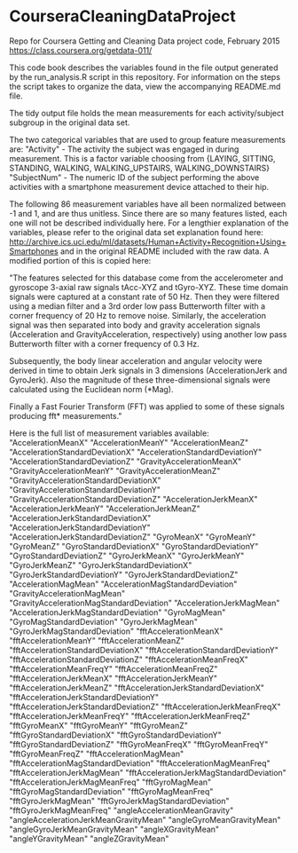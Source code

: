 # CourseraCleaningDataProject
Repo for Coursera Getting and Cleaning Data project code, February 2015 https://class.coursera.org/getdata-011/

This code book describes the variables found in the file output generated by the run_analysis.R script in this repository.  For information on the steps the script takes to organize the data, view the accompanying README.md file.

The tidy output file holds the mean measurements for each activity/subject subgroup in the original data set.

The two categorical variables that are used to group feature measurements are:
"Activity"   - The activity the subject was engaged in during measurement.  This is a factor variable choosing from {LAYING, SITTING, STANDING, WALKING, WALKING_UPSTAIRS, WALKING_DOWNSTAIRS}
"SubjectNum" - The numeric ID of the subject performing the above activities with a smartphone measurement device attached to their hip.

The following 86 measurement variables have all been normalized between -1 and 1, and are thus unitless.  Since there are so many features listed, each one will not be described individually here.  For a lengthier explanation of the variables, please refer to the original data set explanation found here: http://archive.ics.uci.edu/ml/datasets/Human+Activity+Recognition+Using+Smartphones and in the original README included with the raw data.  A modified portion of this is copied here:

"The features selected for this database come from the accelerometer and gyroscope 3-axial raw signals tAcc-XYZ and tGyro-XYZ. These time domain signals were captured at a constant rate of 50 Hz. Then they were filtered using a median filter and a 3rd order low pass Butterworth filter with a corner frequency of 20 Hz to remove noise. Similarly, the acceleration signal was then separated into body and gravity acceleration signals (Acceleration and GravityAcceleration, respectively) using another low pass Butterworth filter with a corner frequency of 0.3 Hz. 

Subsequently, the body linear acceleration and angular velocity were derived in time to obtain Jerk signals in 3 dimensions (AccelerationJerk and GyroJerk). Also the magnitude of these three-dimensional signals were calculated using the Euclidean norm (*Mag). 

Finally a Fast Fourier Transform (FFT) was applied to some of these signals producing fft* measurements."

Here is the full list of measurement variables available:
"AccelerationMeanX" "AccelerationMeanY" "AccelerationMeanZ" "AccelerationStandardDeviationX" "AccelerationStandardDeviationY" "AccelerationStandardDeviationZ" "GravityAccelerationMeanX" "GravityAccelerationMeanY" "GravityAccelerationMeanZ" "GravityAccelerationStandardDeviationX" "GravityAccelerationStandardDeviationY" "GravityAccelerationStandardDeviationZ" "AccelerationJerkMeanX" "AccelerationJerkMeanY" "AccelerationJerkMeanZ" "AccelerationJerkStandardDeviationX" "AccelerationJerkStandardDeviationY" "AccelerationJerkStandardDeviationZ" "GyroMeanX" "GyroMeanY" "GyroMeanZ" "GyroStandardDeviationX" "GyroStandardDeviationY" "GyroStandardDeviationZ" "GyroJerkMeanX" "GyroJerkMeanY" "GyroJerkMeanZ" "GyroJerkStandardDeviationX" "GyroJerkStandardDeviationY" "GyroJerkStandardDeviationZ" "AccelerationMagMean" "AccelerationMagStandardDeviation" "GravityAccelerationMagMean" "GravityAccelerationMagStandardDeviation" "AccelerationJerkMagMean" "AccelerationJerkMagStandardDeviation" "GyroMagMean" "GyroMagStandardDeviation" "GyroJerkMagMean" "GyroJerkMagStandardDeviation" "fftAccelerationMeanX" "fftAccelerationMeanY" "fftAccelerationMeanZ" "fftAccelerationStandardDeviationX" "fftAccelerationStandardDeviationY" "fftAccelerationStandardDeviationZ" "fftAccelerationMeanFreqX" "fftAccelerationMeanFreqY" "fftAccelerationMeanFreqZ" "fftAccelerationJerkMeanX" "fftAccelerationJerkMeanY" "fftAccelerationJerkMeanZ" "fftAccelerationJerkStandardDeviationX" "fftAccelerationJerkStandardDeviationY" "fftAccelerationJerkStandardDeviationZ" "fftAccelerationJerkMeanFreqX" "fftAccelerationJerkMeanFreqY" "fftAccelerationJerkMeanFreqZ" "fftGyroMeanX" "fftGyroMeanY" "fftGyroMeanZ" "fftGyroStandardDeviationX" "fftGyroStandardDeviationY" "fftGyroStandardDeviationZ" "fftGyroMeanFreqX" "fftGyroMeanFreqY" "fftGyroMeanFreqZ" "fftAccelerationMagMean" "fftAccelerationMagStandardDeviation" "fftAccelerationMagMeanFreq" "fftAccelerationJerkMagMean" "fftAccelerationJerkMagStandardDeviation" "fftAccelerationJerkMagMeanFreq" "fftGyroMagMean" "fftGyroMagStandardDeviation" "fftGyroMagMeanFreq" "fftGyroJerkMagMean" "fftGyroJerkMagStandardDeviation" "fftGyroJerkMagMeanFreq" "angleAccelerationMeanGravity" "angleAccelerationJerkMeanGravityMean" "angleGyroMeanGravityMean" "angleGyroJerkMeanGravityMean" "angleXGravityMean" "angleYGravityMean" "angleZGravityMean"